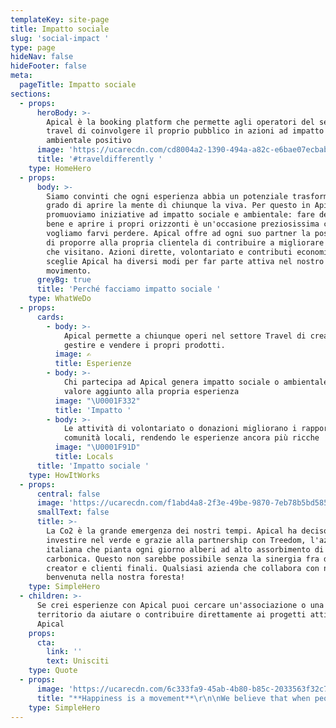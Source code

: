 ```yaml
---
templateKey: site-page
title: Impatto sociale
slug: 'social-impact '
type: page
hideNav: false
hideFooter: false
meta:
  pageTitle: Impatto sociale
sections:
  - props:
      heroBody: >-
        Apical è la booking platform che permette agli operatori del settore
        travel di coinvolgere il proprio pubblico in azioni ad impatto sociale e
        ambientale positivo
      image: 'https://ucarecdn.com/cd8004a2-1390-494a-a82c-e6bae07ecbab/'
      title: '#traveldifferently '
    type: HomeHero
  - props:
      body: >-
        Siamo convinti che ogni esperienza abbia un potenziale trasformativo in
        grado di aprire la mente di chiunque la viva. Per questo in Apical
        promuoviamo iniziative ad impatto sociale e ambientale: fare del bene fa
        bene e aprire i propri orizzonti è un'occasione preziosissima che non
        vogliamo farvi perdere. Apical offre ad ogni suo partner la possibilità
        di proporre alla propria clientela di contribuire a migliorare i luoghi
        che visitano. Azioni dirette, volontariato e contributi economici: chi
        sceglie Apical ha diversi modi per far parte attiva nel nostro
        movimento. 
      greyBg: true
      title: 'Perché facciamo impatto sociale '
    type: WhatWeDo
  - props:
      cards:
        - body: >-
            Apical permette a chiunque operi nel settore Travel di creare,
            gestire e vendere i propri prodotti. 
          image: ✍️
          title: Esperienze
        - body: >-
            Chi partecipa ad Apical genera impatto sociale o ambientale. Un
            valore aggiunto alla propria esperienza
          image: "\U0001F332"
          title: 'Impatto '
        - body: >-
            Le attività di volontariato o donazioni migliorano i rapporti con le
            comunità locali, rendendo le esperienze ancora più ricche
          image: "\U0001F91D"
          title: Locals
      title: 'Impatto sociale '
    type: HowItWorks
  - props:
      central: false
      image: 'https://ucarecdn.com/f1abd4a8-2f3e-49be-9870-7eb78b5bd585/'
      smallText: false
      title: >-
        La Co2 è la grande emergenza dei nostri tempi. Apical ha deciso di
        investire nel verde e grazie alla partnership con Treedom, l'azienda
        italiana che pianta ogni giorno alberi ad alto assorbimento di anidride
        carbonica. Questo non sarebbe possibile senza la sinergia fra di noi,
        creator e clienti finali. Qualsiasi azienda che collabora con noi è
        benvenuta nella nostra foresta! 
    type: SimpleHero
  - children: >-
      Se crei esperienze con Apical puoi cercare un'associazione o una ONG sul
      territorio da aiutare o contribuire direttamente ai progetti attivi di
      Apical 
    props:
      cta:
        link: ''
        text: Unisciti
    type: Quote
  - props:
      image: 'https://ucarecdn.com/6c333fa9-45ab-4b80-b85c-2033563f32c7/'
      title: "**Happiness is a movement**\r\n\nWe believe that when people share their energy into an intense experience they naturally become more open-minded, curious and able to understand one another Experience Creators have the power to change people’s life. Apical is here to support them. Join our mission\r\n\n\rNicola Zanola, CEO"
    type: SimpleHero
---
```


